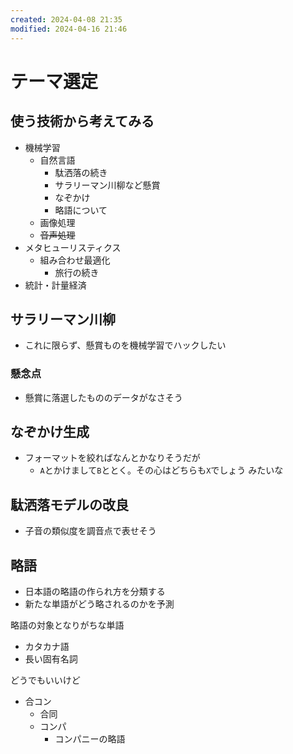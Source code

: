 ```yaml
---
created: 2024-04-08 21:35
modified: 2024-04-16 21:46
---
```


# テーマ選定

## 使う技術から考えてみる

- 機械学習
    - 自然言語
        - 駄洒落の続き
        - サラリーマン川柳など懸賞
        - なぞかけ
        - 略語について
    - 画像処理
    - ~~音声処理~~
- メタヒューリスティクス
    - 組み合わせ最適化
        - 旅行の続き
- 統計・計量経済

## サラリーマン川柳

- これに限らず、懸賞ものを機械学習でハックしたい

### 懸念点

- 懸賞に落選したもののデータがなさそう

## なぞかけ生成

- フォーマットを絞ればなんとかなりそうだが
    - `A`とかけまして`B`ととく。その心はどちらも`X`でしょう みたいな

## 駄洒落モデルの改良

- 子音の類似度を調音点で表せそう

## 略語

- 日本語の略語の作られ方を分類する
- 新たな単語がどう略されるのかを予測

略語の対象となりがちな単語

- カタカナ語
- 長い固有名詞

どうでもいいけど

- 合コン
    - 合同
    - コンパ
        - コンパニーの略語